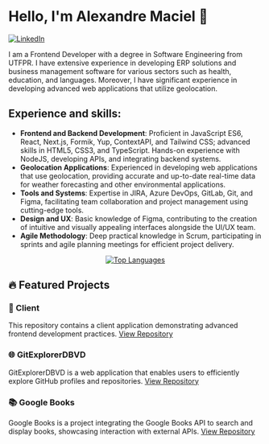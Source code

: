 # Hello, I'm Alexandre Maciel 👋

[![LinkedIn](https://img.shields.io/badge/LinkedIn-Alexandre-blue.svg)](https://www.linkedin.com/in/alexandreh-maciel/)

I am a Frontend Developer with a degree in Software Engineering from UTFPR. I have extensive experience in developing ERP solutions and business management software for various sectors such as health, education, and languages. Moreover, I have significant experience in developing advanced web applications that utilize geolocation.

## Experience and skills:
- **Frontend and Backend Development**: Proficient in JavaScript ES6, React, Next.js, Formik, Yup, ContextAPI, and Tailwind CSS; advanced skills in HTML5, CSS3, and TypeScript. Hands-on experience with NodeJS, developing APIs, and integrating backend systems.
- **Geolocation Applications**: Experienced in developing web applications that use geolocation, providing accurate and up-to-date real-time data for weather forecasting and other environmental applications.
- **Tools and Systems**: Expertise in JIRA, Azure DevOps, GitLab, Git, and Figma, facilitating team collaboration and project management using cutting-edge tools.
- **Design and UX**: Basic knowledge of Figma, contributing to the creation of intuitive and visually appealing interfaces alongside the UI/UX team.
- **Agile Methodology**: Deep practical knowledge in Scrum, participating in sprints and agile planning meetings for efficient project delivery.

<p align="center">
  <a href="https://github.com/devEzt">
    <img src="https://github-readme-stats.vercel.app/api/top-langs/?username=devEzt&theme=tokyonight&layout=compact" alt="Top Languages" />
  </a>
</p>


## 🔥 Featured Projects

### 🛒 Client
This repository contains a client application demonstrating advanced frontend development practices.
[View Repository](https://github.com/devEzt/client)

### 🌐 GitExplorerDBVD
GitExplorerDBVD is a web application that enables users to efficiently explore GitHub profiles and repositories.
[View Repository](https://github.com/devEzt/github-repo-explorer-dbvd)

### 📚 Google Books
Google Books is a project integrating the Google Books API to search and display books, showcasing interaction with external APIs.
[View Repository](https://github.com/devEzt/google-books)




